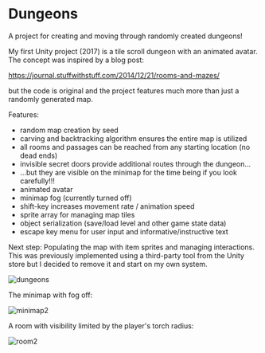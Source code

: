 # Dungeons

A project for creating and moving through randomly created dungeons!

My first Unity project (2017) is a tile scroll dungeon with an animated avatar. The concept was inspired by a blog post:

https://journal.stuffwithstuff.com/2014/12/21/rooms-and-mazes/

but the code is original and the project features much more than just a randomly generated map.

Features:

* random map creation by seed
* carving and backtracking algorithm ensures the entire map is utilized
* all rooms and passages can be reached from any starting location (no dead ends)
* invisible secret doors provide additional routes through the dungeon...
* ...but they are visible on the minimap for the time being if you look carefully!!!
* animated avatar
* minimap fog (currently turned off)
* shift-key increases movement rate / animation speed
* sprite array for managing map tiles
* object serialization (save/load level and other game state data)
* escape key menu for user input and informative/instructive text

Next step: Populating the map with item sprites and managing interactions.  This was previously implemented using a third-party tool from the Unity store but I decided to remove it and start on my own system.

![dungeons](https://user-images.githubusercontent.com/74695555/108611189-59e06200-7399-11eb-9f95-7fcdd9c643f2.png)

The minimap with fog off:

![minimap2](https://user-images.githubusercontent.com/74695555/108611319-cf006700-739a-11eb-84e6-48bbfc6add93.png)

A room with visibility limited by the player's torch radius:

![room2](https://user-images.githubusercontent.com/74695555/108611320-d0319400-739a-11eb-84b8-6de772973853.png)
